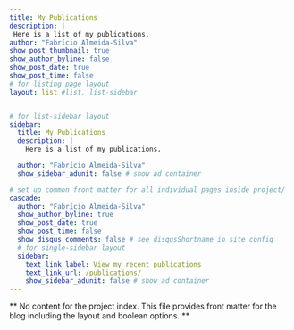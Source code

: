 ```yaml
---
title: My Publications
description: |
 Here is a list of my publications.
author: "Fabrício Almeida-Silva"
show_post_thumbnail: true
show_author_byline: false
show_post_date: true
show_post_time: false
# for listing page layout
layout: list #list, list-sidebar


# for list-sidebar layout
sidebar: 
  title: My Publications
  description: |
    Here is a list of my publications.

  author: "Fabrício Almeida-Silva"
  show_sidebar_adunit: false # show ad container

# set up common front matter for all individual pages inside project/
cascade:
  author: "Fabrício Almeida-Silva"
  show_author_byline: true
  show_post_date: true
  show_post_time: false
  show_disqus_comments: false # see disqusShortname in site config
  # for single-sidebar layout
  sidebar:
    text_link_label: View my recent publications
    text_link_url: /publications/
    show_sidebar_adunit: false # show ad container
---
```


** No content for the project index. This file provides front matter for the blog including the layout and boolean options. **
